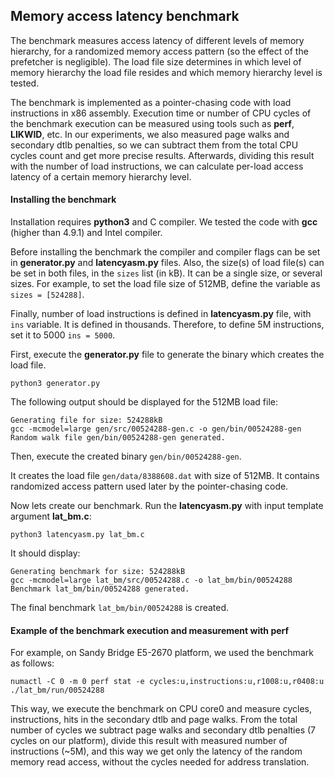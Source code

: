 ## Memory access latency benchmark

The benchmark measures access latency of different levels of memory hierarchy, for a randomized memory access pattern (so the effect of the prefetcher is negligible).
The load file size determines in which level of memory hierarchy the load file resides and which memory hierarchy level is tested.

The benchmark is implemented as a pointer-chasing code with load instructions in x86 assembly.
Execution time or number of CPU cycles of the benchmark execution can be measured using tools such as **perf**, **LIKWID**, etc. In our experiments, we also measured page walks and secondary dtlb penalties, so we can subtract them from the total CPU cycles count and get more precise results. Afterwards, dividing this result with the number of load instructions, we can calculate per-load access latency of a certain memory hierarchy level.

#### Installing the benchmark

Installation requires **python3** and C compiler. We tested the code with **gcc** (higher than 4.9.1) and Intel compiler.

Before installing the benchmark the compiler and compiler flags can be set in **generator.py** and **latencyasm.py** files.
Also, the size(s) of load file(s) can be set in both files, in the `sizes` list (in kB). It can be a single size, or several sizes. For example, to set the load file size of 512MB, define the variable as `sizes = [524288]`.

Finally, number of load instructions is defined in **latencyasm.py** file, with  `ins` variable.
It is defined in thousands. Therefore, to define 5M instructions, set it to 5000 `ins = 5000`.

First, execute the **generator.py** file to generate the binary which creates the load file.
```
python3 generator.py
```
The following output should be displayed for the 512MB load file:
```
Generating file for size: 524288kB
gcc -mcmodel=large gen/src/00524288-gen.c -o gen/bin/00524288-gen
Random walk file gen/bin/00524288-gen generated.
```
Then, execute the created binary `gen/bin/00524288-gen`.

It creates the load file `gen/data/8388608.dat` with size of 512MB. It contains randomized access pattern used later by the pointer-chasing code.

Now lets create our benchmark. Run the **latencyasm.py** with input template argument **lat_bm.c**:
```
python3 latencyasm.py lat_bm.c
```
It should display:
```
Generating benchmark for size: 524288kB
gcc -mcmodel=large lat_bm/src/00524288.c -o lat_bm/bin/00524288
Benchmark lat_bm/bin/00524288 generated.
```
The final benchmark `lat_bm/bin/00524288` is created.

#### Example of the benchmark execution and measurement with perf

For example, on Sandy Bridge E5-2670 platform, we used the benchmark as follows:
```
numactl -C 0 -m 0 perf stat -e cycles:u,instructions:u,r1008:u,r0408:u ./lat_bm/run/00524288
```
This way, we execute the benchmark on CPU core0 and measure cycles, instructions, hits in the secondary dtlb and page walks.
From the total number of cycles we subtract page walks and secondary dtlb penalties (7 cycles on our platform), divide this result with measured number of instructions (~5M),
and this way we get only the latency of the random memory read access, without the cycles needed for address translation.
